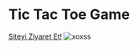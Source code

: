 # Tic Tac Toe Game

[Siteyi Ziyaret Et!](https://xox-game-enqinsel.vercel.app)
![xoxss](https://user-images.githubusercontent.com/76450122/177635294-a8718795-5149-4b60-b18b-019acaf6182b.png)
